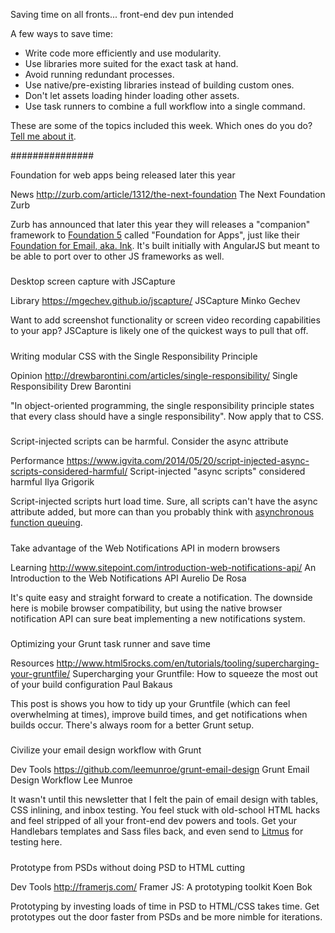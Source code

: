 Saving time on all fronts... front-end dev pun intended

A few ways to save time:
<ul>
<li>Write code more efficiently and use modularity.</li>
<li>Use libraries more suited for the exact task at hand.</li>
<li>Avoid running redundant processes.</li>
<li>Use native/pre-existing libraries instead of building custom ones.</li>
<li>Don't let assets loading hinder loading other assets.</li>
<li>Use task runners to combine a full workflow into a single command.</li>
</ul>
These are some of the topics included this week. Which ones do you do? <a href="https://twitter.com/home?status=@gvinter%20I%20work%20faster%20by...">Tell me about it</a>.


###############


Foundation for web apps being released later this year

News
http://zurb.com/article/1312/the-next-foundation
The Next Foundation
Zurb

Zurb has announced that later this year they will releases a "companion" framework to <a href="http://foundation.zurb.com/">Foundation 5</a> called "Foundation for Apps", just like their <a href="http://zurb.com/ink/">Foundation for Email, aka. Ink</a>. It's built initially with AngularJS but meant to be able to port over to other JS frameworks as well.

#####

Desktop screen capture with JSCapture

Library
https://mgechev.github.io/jscapture/
JSCapture
Minko Gechev

Want to add screenshot functionality or screen video recording capabilities to your app? JSCapture is likely one of the quickest ways to pull that off.


#####


Writing modular CSS with the Single Responsibility Principle

Opinion
http://drewbarontini.com/articles/single-responsibility/
Single Responsibility
Drew Barontini

"In object-oriented programming, the single responsibility principle states that every class should have a single responsibility". Now apply that to CSS.


#####

Script-injected scripts can be harmful. Consider the async attribute

Performance
https://www.igvita.com/2014/05/20/script-injected-async-scripts-considered-harmful/
Script-injected "async scripts" considered harmful
Ilya Grigorik

Script-injected scripts hurt load time. Sure, all scripts can't have the async attribute added, but more can than you probably think with <a href="http://stackoverflow.com/questions/6963779/whats-the-name-of-google-analytics-async-design-pattern-and-where-is-it-used">asynchronous function queuing</a>.



#####

Take advantage of the Web Notifications API in modern browsers

Learning
http://www.sitepoint.com/introduction-web-notifications-api/
An Introduction to the Web Notifications API
Aurelio De Rosa

It's quite easy and straight forward to create a notification. The downside here is mobile browser compatibility, but using the native browser notification API can sure beat implementing a new notifications system.


#####

Optimizing your Grunt task runner and save time

Resources
http://www.html5rocks.com/en/tutorials/tooling/supercharging-your-gruntfile/
Supercharging your Gruntfile: How to squeeze the most out of your build configuration
Paul Bakaus

This post is shows you how to tidy up your Gruntfile (which can feel overwhelming at times), improve build times, and get notifications when builds occur. There's always room for a better Grunt setup.

#####

Civilize your email design workflow with Grunt

Dev Tools
https://github.com/leemunroe/grunt-email-design
Grunt Email Design Workflow
Lee Munroe

It wasn't until this newsletter that I felt the pain of email design with tables, CSS inlining, and inbox testing. You feel stuck with old-school HTML hacks and feel stripped of all your front-end dev powers and tools. Get your Handlebars templates and Sass files back, and even send to <a href="http://litmus.com">Litmus</a> for testing here.


#####


Prototype from PSDs without doing PSD to HTML cutting

Dev Tools
http://framerjs.com/
Framer JS: A prototyping toolkit
Koen Bok

Prototyping by investing loads of time in PSD to HTML/CSS takes time. Get prototypes out the door faster from PSDs and be more nimble for iterations.



